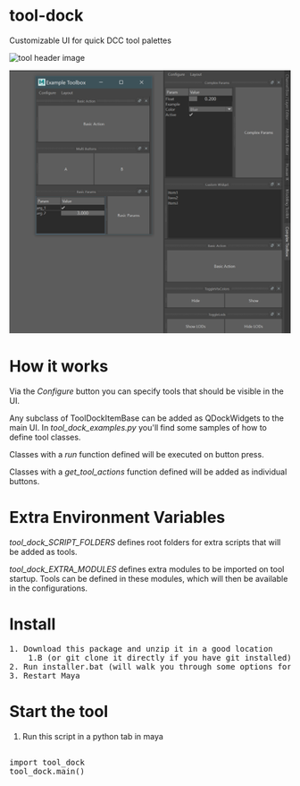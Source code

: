 # tool-dock
Customizable UI for quick DCC tool palettes

![tool header image](docs/showcase.gif)

![tool header image](docs/header_image.png)

# How it works
Via the *Configure* button you can specify tools that should be visible in the UI.

Any subclass of ToolDockItemBase can be added as QDockWidgets to the main UI.
In *tool_dock_examples.py* you'll find some samples of how to define tool classes.

Classes with a *run* function defined will be executed on button press.

Classes with a *get_tool_actions* function defined will be added as individual buttons.


# Extra Environment Variables

*tool_dock_SCRIPT_FOLDERS* defines root folders for extra scripts that will be added as tools.

*tool_dock_EXTRA_MODULES* defines extra modules to be imported on tool startup. Tools can be defined in these modules, which will then be available in the configurations.  


# Install

<pre>
1. Download this package and unzip it in a good location 
    1.B (or git clone it directly if you have git installed)
2. Run installer.bat (will walk you through some options for install)
3. Restart Maya
</pre>

# Start the tool
1. Run this script in a python tab in maya

<pre>

import tool_dock
tool_dock.main()

</pre>



